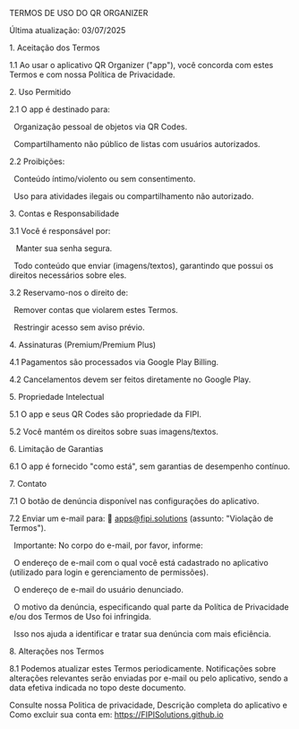 TERMOS DE USO DO QR ORGANIZER



Última atualização: 03/07/2025





1\.  Aceitação dos Termos



1.1 Ao usar o aplicativo QR Organizer ("app"), você concorda com estes Termos e com nossa Política de Privacidade.





2\.  Uso Permitido



2.1 O app é destinado para:

    Organização pessoal de objetos via QR Codes.

    Compartilhamento não público de listas com usuários autorizados.



2.2 Proibições:

   Conteúdo íntimo/violento ou sem consentimento.

   Uso para atividades ilegais ou compartilhamento não autorizado.





3\.  Contas e Responsabilidade



3.1 Você é responsável por:

&nbsp;   Manter sua senha segura.

    Todo conteúdo que enviar (imagens/textos), garantindo que possui os direitos necessários sobre eles.



3.2 Reservamo-nos o direito de:

   Remover contas que violarem estes Termos.

   Restringir acesso sem aviso prévio.





4\.  Assinaturas (Premium/Premium Plus)



4.1 Pagamentos são processados via Google Play Billing.



4.2 Cancelamentos devem ser feitos diretamente no Google Play.





5\.  Propriedade Intelectual



5.1 O app e seus QR Codes são propriedade da FIPI.



5.2 Você mantém os direitos sobre suas imagens/textos.





6\.  Limitação de Garantias



6.1 O app é fornecido "como está", sem garantias de desempenho contínuo.





7\.  Contato



7.1 O botão de denúncia disponível nas configurações do aplicativo.



7.2 Enviar um e-mail para: 📧 apps@fipi.solutions (assunto: "Violação de Termos").



&nbsp;   Importante: No corpo do e-mail, por favor, informe:

&nbsp;   O endereço de e-mail com o qual você está cadastrado no aplicativo (utilizado para login e gerenciamento de permissões).

&nbsp;   O endereço de e-mail do usuário denunciado.

&nbsp;   O motivo da denúncia, especificando qual parte da Política de Privacidade e/ou dos Termos de Uso foi infringida.

&nbsp;   Isso nos ajuda a identificar e tratar sua denúncia com mais eficiência.





8\.  Alterações nos Termos



8.1 Podemos atualizar estes Termos periodicamente. Notificações sobre alterações relevantes serão enviadas por e-mail ou pelo aplicativo, sendo a data efetiva indicada no topo deste       documento.







Consulte nossa Politica de privacidade, Descrição completa do aplicativo e Como excluir sua conta em: https://FIPISolutions.github.io

